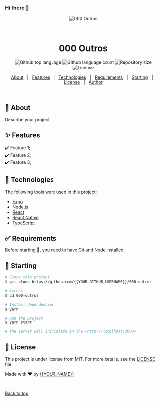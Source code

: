 ### Hi there 👋

<!--
**jorgeclenio/jorgeclenio** is a ✨ _special_ ✨ repository because its `README.md` (this file) appears on your GitHub profile.

Here are some ideas to get you started:

- 🔭 I’m currently working on ...
- 🌱 I’m currently learning ...
- 👯 I’m looking to collaborate on ...
- 🤔 I’m looking for help with ...
- 💬 Ask me about ...
- 📫 How to reach me: ...
- 😄 Pronouns: ...
- ⚡ Fun fact: ...
-->


<div align="center" id="top"> 
  <img src="./.github/app.gif" alt="000 Outros" />

  &#xa0;

  <!-- <a href="https://000outros.netlify.app">Demo</a> -->
</div>

<h1 align="center">000 Outros</h1>

<p align="center">
  <img alt="Github top language" src="https://img.shields.io/github/languages/top/{{YOUR_GITHUB_USERNAME}}/000-outros?color=56BEB8">
  <img alt="Github language count" src="https://img.shields.io/github/languages/count/{{YOUR_GITHUB_USERNAME}}/000-outros?color=56BEB8">
  <img alt="Repository size" src="https://img.shields.io/github/repo-size/{{YOUR_GITHUB_USERNAME}}/000-outros?color=56BEB8">
  <img alt="License" src="https://img.shields.io/github/license/{{YOUR_GITHUB_USERNAME}}/000-outros?color=56BEB8">

  <!-- <img alt="Github issues" src="https://img.shields.io/github/issues/{{YOUR_GITHUB_USERNAME}}/000-outros?color=56BEB8" /> -->
  <!-- <img alt="Github forks" src="https://img.shields.io/github/forks/{{YOUR_GITHUB_USERNAME}}/000-outros?color=56BEB8" /> -->
  <!-- <img alt="Github stars" src="https://img.shields.io/github/stars/{{YOUR_GITHUB_USERNAME}}/000-outros?color=56BEB8" /> -->
</p>

<!-- Status -->
<!-- <h4 align="center"> 
	🚧  000 Outros 🚀 Under construction...  🚧
</h4> 
<hr> -->

<p align="center">
  <a href="#dart-about">About</a> &#xa0; | &#xa0; 
  <a href="#sparkles-features">Features</a> &#xa0; | &#xa0;
  <a href="#rocket-technologies">Technologies</a> &#xa0; | &#xa0;
  <a href="#white_check_mark-requirements">Requirements</a> &#xa0; | &#xa0;
  <a href="#checkered_flag-starting">Starting</a> &#xa0; | &#xa0;
  <a href="#memo-license">License</a> &#xa0; | &#xa0;
  <a href="https://github.com/{{YOUR_GITHUB_USERNAME}}" target="_blank">Author</a>
</p>

<br>

## :dart: About ##

Describe your project

## :sparkles: Features ##

:heavy_check_mark: Feature 1;\
:heavy_check_mark: Feature 2;\
:heavy_check_mark: Feature 3;

## :rocket: Technologies ##

The following tools were used in this project:

- [Expo](https://expo.io/)
- [Node.js](https://nodejs.org/en/)
- [React](https://pt-br.reactjs.org/)
- [React Native](https://reactnative.dev/)
- [TypeScript](https://www.typescriptlang.org/)

## :white_check_mark: Requirements ##

Before starting :checkered_flag:, you need to have [Git](https://git-scm.com) and [Node](https://nodejs.org/en/) installed.

## :checkered_flag: Starting ##

```bash
# Clone this project
$ git clone https://github.com/{{YOUR_GITHUB_USERNAME}}/000-outros

# Access
$ cd 000-outros

# Install dependencies
$ yarn

# Run the project
$ yarn start

# The server will initialize in the <http://localhost:3000>
```
 
## :memo: License ##

This project is under license from MIT. For more details, see the [LICENSE](LICENSE.md) file.


Made with :heart: by <a href="https://github.com/{{YOUR_GITHUB_USERNAME}}" target="_blank">{{YOUR_NAME}}</a>

&#xa0;

<a href="#top">Back to top</a>
